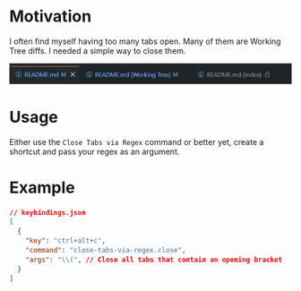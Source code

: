 # Motivation
I often find myself having too many tabs open. Many of them are Working Tree diffs. I needed a simple way to close them.

![](many-tabs.jpg)

# Usage
Either use the `Close Tabs via Regex` command or better yet, create a shortcut and pass your regex as an argument.

# Example
```json
// keybindings.json
[
  {
    "key": "ctrl+alt+c",
    "command": "close-tabs-via-regex.close",
    "args": "\\(", // Close all tabs that contain an opening bracket
  }
]
```
